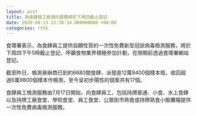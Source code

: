 ```yaml
---
layout: post
title: 為食肆員工檢測的服務將於下周四截止登記
date: 2020-08-13 22:38:14.000000000 +08:00
categories: rthk
---
```


食環署表示，為食肆員工提供自願性質的一次性免費新型冠狀病毒檢測服務，將於下周四下午5時截止登記，呼籲食物業界積極參加計劃，在限期前透過食環署網站登記。

截至昨日，檢測承辦商已到約6680間食肆，派發逾12萬9400個樣本瓶，收回超過6萬9800個樣本作檢測，至今呈初步陽性的個案共有17個。

食肆員工檢測服務由7月17日開始，向食肆員工，包括持牌普通、小食、水上食肆以及持牌工廠食堂、學校食堂、員工食堂、公眾街市熟食或持牌熟食小販攤檔提供一次性免費病毒檢測服務。
